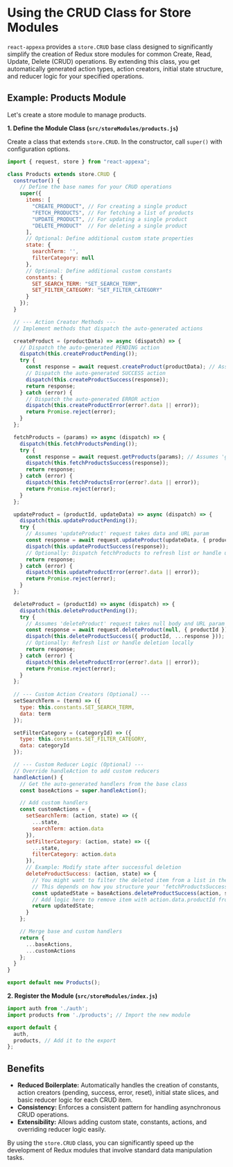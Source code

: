 # Using the CRUD Class for Store Modules

`react-appexa` provides a `store.CRUD` base class designed to significantly simplify the creation of Redux store modules for common Create, Read, Update, Delete (CRUD) operations. By extending this class, you get automatically generated action types, action creators, initial state structure, and reducer logic for your specified operations.

## Example: Products Module

Let's create a store module to manage products.

**1. Define the Module Class (`src/storeModules/products.js`)**

Create a class that extends `store.CRUD`. In the constructor, call `super()` with configuration options.

```jsx
import { request, store } from "react-appexa";

class Products extends store.CRUD {
  constructor() {
    // Define the base names for your CRUD operations
    super({
      items: [
        "CREATE_PRODUCT", // For creating a single product
        "FETCH_PRODUCTS", // For fetching a list of products
        "UPDATE_PRODUCT", // For updating a single product
        "DELETE_PRODUCT"  // For deleting a single product
      ],
      // Optional: Define additional custom state properties
      state: {
        searchTerm: '',
        filterCategory: null
      },
      // Optional: Define additional custom constants
      constants: {
        SET_SEARCH_TERM: "SET_SEARCH_TERM",
        SET_FILTER_CATEGORY: "SET_FILTER_CATEGORY"
      }
    });
  }

  // --- Action Creator Methods ---
  // Implement methods that dispatch the auto-generated actions

  createProduct = (productData) => async (dispatch) => {
    // Dispatch the auto-generated PENDING action
    dispatch(this.createProductPending()); 
    try {
      const response = await request.createProduct(productData); // Assumes 'createProduct' exists in appexa.json
      // Dispatch the auto-generated SUCCESS action
      dispatch(this.createProductSuccess(response)); 
      return response;
    } catch (error) {
      // Dispatch the auto-generated ERROR action
      dispatch(this.createProductError(error?.data || error)); 
      return Promise.reject(error);
    }
  };

  fetchProducts = (params) => async (dispatch) => {
    dispatch(this.fetchProductsPending());
    try {
      const response = await request.getProducts(params); // Assumes 'getProducts' exists in appexa.json
      dispatch(this.fetchProductsSuccess(response));
      return response;
    } catch (error) {
      dispatch(this.fetchProductsError(error?.data || error));
      return Promise.reject(error);
    }
  };

  updateProduct = (productId, updateData) => async (dispatch) => {
    dispatch(this.updateProductPending());
    try {
      // Assumes 'updateProduct' request takes data and URL param
      const response = await request.updateProduct(updateData, { productId }); 
      dispatch(this.updateProductSuccess(response));
      // Optionally: Dispatch fetchProducts to refresh list or handle update locally
      return response;
    } catch (error) {
      dispatch(this.updateProductError(error?.data || error));
      return Promise.reject(error);
    }
  };

  deleteProduct = (productId) => async (dispatch) => {
    dispatch(this.deleteProductPending());
    try {
      // Assumes 'deleteProduct' request takes null body and URL param
      const response = await request.deleteProduct(null, { productId }); 
      dispatch(this.deleteProductSuccess({ productId, ...response })); // Pass productId for potential reducer use
      // Optionally: Refresh list or handle deletion locally
      return response;
    } catch (error) {
      dispatch(this.deleteProductError(error?.data || error));
      return Promise.reject(error);
    }
  };
  
  // --- Custom Action Creators (Optional) ---
  setSearchTerm = (term) => ({
    type: this.constants.SET_SEARCH_TERM,
    data: term
  });

  setFilterCategory = (categoryId) => ({
    type: this.constants.SET_FILTER_CATEGORY,
    data: categoryId
  });

  // --- Custom Reducer Logic (Optional) ---
  // Override handleAction to add custom reducers
  handleAction() {
    // Get the auto-generated handlers from the base class
    const baseActions = super.handleAction(); 

    // Add custom handlers
    const customActions = {
      setSearchTerm: (action, state) => ({
        ...state,
        searchTerm: action.data
      }),
      setFilterCategory: (action, state) => ({
        ...state,
        filterCategory: action.data
      }),
      // Example: Modify state after successful deletion
      deleteProductSuccess: (action, state) => {
        // You might want to filter the deleted item from a list in the state
        // This depends on how you structure your 'fetchProductsSuccess' data
        const updatedState = baseActions.deleteProductSuccess(action, state);
        // Add logic here to remove item with action.data.productId from state.fetchProducts.data if it's an array
        return updatedState; 
      }
    };

    // Merge base and custom handlers
    return {
      ...baseActions,
      ...customActions
    };
  }
}

export default new Products();
```

**2. Register the Module (`src/storeModules/index.js`)**

```jsx
import auth from './auth';
import products from './products'; // Import the new module

export default {
  auth,
  products, // Add it to the export
};
```

## Benefits

-   **Reduced Boilerplate:** Automatically handles the creation of constants, action creators (pending, success, error, reset), initial state slices, and basic reducer logic for each CRUD item.
-   **Consistency:** Enforces a consistent pattern for handling asynchronous CRUD operations.
-   **Extensibility:** Allows adding custom state, constants, actions, and overriding reducer logic easily.

By using the `store.CRUD` class, you can significantly speed up the development of Redux modules that involve standard data manipulation tasks.
